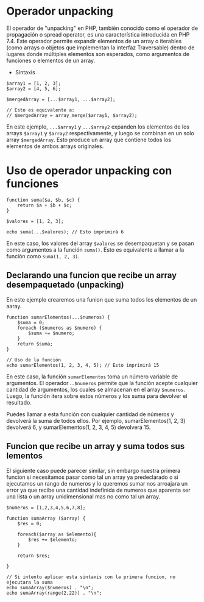 # Operador unpacking

El operador de "unpacking" en PHP, también conocido como el operador de propagación o spread operator, es una característica introducida en PHP 7.4. Este operador permite expandir elementos de un array o iterables (como arrays o objetos que implementan la interfaz Traversable) dentro de lugares donde múltiples elementos son esperados, como argumentos de funciones o elementos de un array.

- Sintaxis

```
$array1 = [1, 2, 3];
$array2 = [4, 5, 6];

$mergedArray = [...$array1, ...$array2];

// Esto es equivalente a:
// $mergedArray = array_merge($array1, $array2);
```

En este ejemplo, `...$array1` y `...$array2` expanden los elementos de los arrays `$array1` y `$array2` respectivamente, y luego se combinan en un solo array `$mergedArray`. Esto produce un array que contiene todos los elementos de ambos arrays originales.

# Uso de operador unpacking con funciones

```
function suma($a, $b, $c) {
    return $a + $b + $c;
}

$valores = [1, 2, 3];

echo suma(...$valores); // Esto imprimirá 6
```
En este caso, los valores del array `$valores` se desempaquetan y se pasan como argumentos a la función `suma()`. Esto es equivalente a llamar a la función como `suma(1, 2, 3)`.

## Declarando una funcion que recibe un array desempaquetado (unpacking)

En este ejemplo crearemos una funion que suma todos los elementos de un aaray.

```
function sumarElementos(...$numeros) {
    $suma = 0;
    foreach ($numeros as $numero) {
        $suma += $numero;
    }
    return $suma;
}

// Uso de la función
echo sumarElementos(1, 2, 3, 4, 5); // Esto imprimirá 15
```

En este caso, la función `sumarElementos` toma un número variable de argumentos. El operador ...`$numeros` permite que la función acepte cualquier cantidad de argumentos, los cuales se almacenan en el array `$numeros`. Luego, la función itera sobre estos números y los suma para devolver el resultado.

Puedes llamar a esta función con cualquier cantidad de números y devolverá la suma de todos ellos. Por ejemplo, sumarElementos(1, 2, 3) devolverá 6, y sumarElementos(1, 2, 3, 4, 5) devolverá 15.

## Funcion que recibe un array y suma todos sus lementos

El siguiente caso puede parecer similar, sin embargo nuestra primera funcion si necesitamos pasar como tal un array ya predeclarado o si ejecutamos un rango de numeros y lo queremos sumar nos arroajara un error ya que recibe una cantidad indefinida de numeros que aparenta ser una lista o un array unidimensional mas no como tal un array.

```
$numeros = [1,2,3,4,5,6,7,8];

function sumaArray ($array) {
    $res = 0;

    foreach($array as $elemento){
        $res += $elemento;
    }

    return $res;
    
}

// Si intento aplicar esta sintaxis con la primera funcion, no ejecutara la suma
echo sumaArray($numeros) . "\n";
echo sumaArray(range(2,22)) . "\n";

```